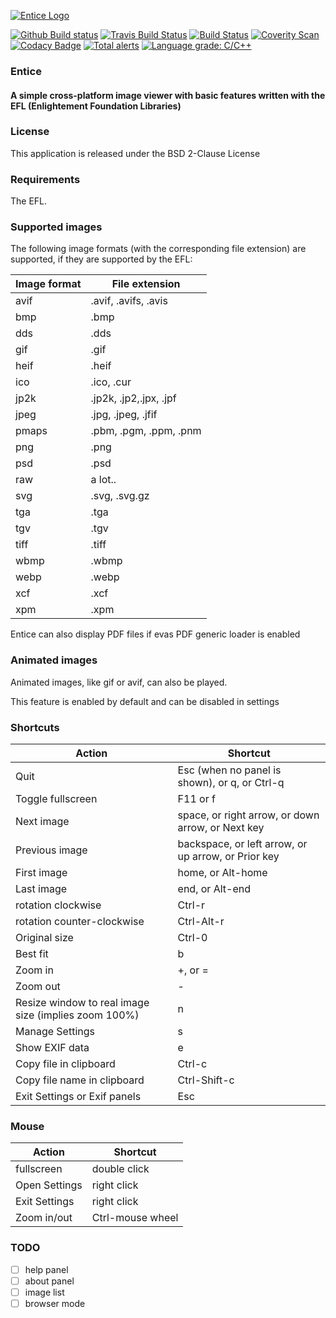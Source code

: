 [![Entice Logo](https://github.com/vtorri/entice/raw/master/data/icons/entice.png)](https://github.com/vtorri/entice)

[![Github Build status](https://github.com/vtorri/entice/actions/workflows/linux.yml/badge.svg)](https://github.com/vtorri/entice/actions?query=workflow%3A%22Linux+CI%22)
[![Travis Build Status](https://travis-ci.com/vtorri/entice.svg?branch=master)](https://travis-ci.com/github/vtorri/entice)
[![Build Status](https://cloud.drone.io/api/badges/vtorri/entice/status.svg)](https://cloud.drone.io/vtorri/entice)
[![Coverity Scan](https://scan.coverity.com/projects/23000/badge.svg)](https://scan.coverity.com/projects/vtorri-entice)
[![Codacy Badge](https://app.codacy.com/project/badge/Grade/c2497520f8e444bca108086993b41e81)](https://www.codacy.com/gh/vtorri/entice/dashboard?utm_source=github.com&amp;utm_medium=referral&amp;utm_content=vtorri/entice&amp;utm_campaign=Badge_Grade)
[![Total alerts](https://img.shields.io/lgtm/alerts/g/vtorri/entice.svg?logo=lgtm&logoWidth=18)](https://lgtm.com/projects/g/vtorri/entice/alerts/)
[![Language grade: C/C++](https://img.shields.io/lgtm/grade/cpp/g/vtorri/entice.svg?logo=lgtm&logoWidth=18)](https://lgtm.com/projects/g/vtorri/entice/context:cpp)

### Entice
#### A simple cross-platform image viewer with basic features written with the EFL (Enlightement Foundation Libraries)

### License

This application is released under the BSD 2-Clause License

### Requirements

The EFL.

### Supported images

The following image formats (with the corresponding file extension) are
supported, if they are supported by the EFL:

Image format  |  File extension
------------  |  --------------
 avif         | .avif, .avifs, .avis
 bmp          | .bmp
 dds          | .dds
 gif          | .gif
 heif         | .heif
 ico          | .ico, .cur
 jp2k         | .jp2k, .jp2,.jpx, .jpf
 jpeg         | .jpg, .jpeg, .jfif
 pmaps        | .pbm, .pgm, .ppm, .pnm
 png          | .png
 psd          | .psd
 raw          | a lot..
 svg          | .svg, .svg.gz
 tga          | .tga
 tgv          | .tgv
 tiff         | .tiff
 wbmp         | .wbmp
 webp         | .webp
 xcf          | .xcf
 xpm          | .xpm
 
 Entice can also display PDF files if evas PDF generic loader is enabled

### Animated images

Animated images, like gif or avif, can also be played.

This feature is enabled by default and can be disabled in settings

### Shortcuts

Action | Shortcut
------ | --------
Quit   | Esc (when no panel is shown), or q, or Ctrl-q
Toggle fullscreen | F11 or f
Next image | space, or right arrow, or down arrow, or Next key
Previous image|  backspace, or left arrow, or up arrow, or Prior key
First image | home, or Alt-home
Last image | end, or Alt-end
rotation clockwise |  Ctrl-r
rotation counter-clockwise | Ctrl-Alt-r
Original size | Ctrl-0
Best fit | b
Zoom in | +, or =
Zoom out | -
Resize window to real image size (implies zoom 100%) | n
Manage Settings | s
Show EXIF data | e
Copy file in clipboard | Ctrl-c
Copy file name in clipboard | Ctrl-Shift-c
Exit Settings or Exif panels | Esc

### Mouse

Action | Shortcut
------ | --------
fullscreen | double click
Open Settings | right click
Exit Settings | right click
Zoom in/out | Ctrl-mouse wheel

### TODO

- [ ]  help panel
- [ ]   about panel
- [ ] image list
- [ ] browser mode
